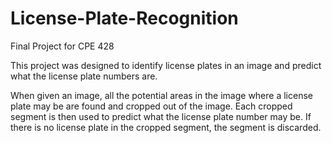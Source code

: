 # License-Plate-Recognition

Final Project for CPE 428

This project was designed to identify license plates in an image and predict what the license plate numbers are.

When given an image, all the potential areas in the image where a license plate may be are found and cropped out of the image. Each cropped segment is then used to predict what the license plate number may be. If there is no license plate in the cropped segment, the segment is discarded.